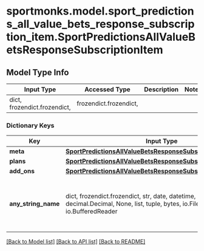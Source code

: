 # sportmonks.model.sport_predictions_all_value_bets_response_subscription_item.SportPredictionsAllValueBetsResponseSubscriptionItem

## Model Type Info
Input Type | Accessed Type | Description | Notes
------------ | ------------- | ------------- | -------------
dict, frozendict.frozendict,  | frozendict.frozendict,  |  | 

### Dictionary Keys
Key | Input Type | Accessed Type | Description | Notes
------------ | ------------- | ------------- | ------------- | -------------
**meta** | [**SportPredictionsAllValueBetsResponseSubscriptionItemMeta**](SportPredictionsAllValueBetsResponseSubscriptionItemMeta.md) | [**SportPredictionsAllValueBetsResponseSubscriptionItemMeta**](SportPredictionsAllValueBetsResponseSubscriptionItemMeta.md) |  | [optional] 
**plans** | [**SportPredictionsAllValueBetsResponseSubscriptionItemPlans**](SportPredictionsAllValueBetsResponseSubscriptionItemPlans.md) | [**SportPredictionsAllValueBetsResponseSubscriptionItemPlans**](SportPredictionsAllValueBetsResponseSubscriptionItemPlans.md) |  | [optional] 
**add_ons** | [**SportPredictionsAllValueBetsResponseSubscriptionItemAddOns**](SportPredictionsAllValueBetsResponseSubscriptionItemAddOns.md) | [**SportPredictionsAllValueBetsResponseSubscriptionItemAddOns**](SportPredictionsAllValueBetsResponseSubscriptionItemAddOns.md) |  | [optional] 
**any_string_name** | dict, frozendict.frozendict, str, date, datetime, int, float, bool, decimal.Decimal, None, list, tuple, bytes, io.FileIO, io.BufferedReader | frozendict.frozendict, str, BoolClass, decimal.Decimal, NoneClass, tuple, bytes, FileIO | any string name can be used but the value must be the correct type | [optional]

[[Back to Model list]](../../README.md#documentation-for-models) [[Back to API list]](../../README.md#documentation-for-api-endpoints) [[Back to README]](../../README.md)

